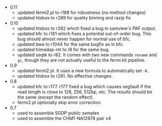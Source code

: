 * 0.11
  - updated fermi2.pl to r188 for robustness (no method changes)
  - updated htsbox to r289 for quality binning and razip fix
* 0.10
  - updated htsbox to r282 which fixed a bug in samview's PAF output.
  - updated bfc to r181 which fixes a potential out-of-order bug. This bug
    should almost never happen for normal use of bfc.
  - updated bwa to r1044 for the same bugfix as in bfc.
  - updated trimadap-mt to r8 for the same bug.
  - updated seqtk to r82. It comes with two new commands `rename` and `gc`,
    though they are not actually useful to the fermi.kit pipeline.
* 0.9
  - updated fermi2.pl. It uses a new formula to automatically set -k.
  - updated htsbox to r281. No effective changes.
* 0.8
  - updated bfc to r177. r177 fixed a bug which causes segfault if the read
    length is close to 128, 256, 512bp, etc. The results should be the same
    (except the random effect).
  - fermi2.pl optionally skip error correction.
* 0.7
  - used to assemble SGDP public samples
  - used to assemble the CHM1-NA12878 pair v4
